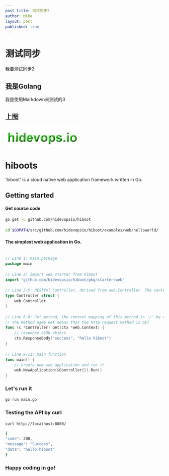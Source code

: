 ```yaml
---
post_title: 测试同步2
author: Mike
layout: post
published: true
---
```

# 测试同步

我要测试同步2

## 我是Golang

我是使用Markdown来测试的3

## 上图

![logo](images/hidevopsio-txt.png)

# hiboots

'hiboot' is a cloud native web application framework written in Go. 

## Getting started

#### Get source code

```bash
go get -u github.com/hidevopsio/hiboot

cd $GOPATH/src/github.com/hidevopsio/hiboot/examples/web/helloworld/


```

#### The simplest web application in Go.


```go

// Line 1: main package
package main

// Line 2: import web starter from hiboot
import "github.com/hidevopsio/hiboot/pkg/starter/web"

// Line 3-5: RESTful Controller, derived from web.Controller. The context mapping of this controller is '/' by default
type Controller struct {
	web.Controller
}

// Line 6-8: Get method, the context mapping of this method is '/' by default
// the Method name Get means that the http request method is GET
func (c *Controller) Get(ctx *web.Context) {
	// response JSON object
	ctx.ResponseBody("success", "hello hiboot")
}

// Line 9-11: main function
func main() {
	// create new web application and run it
	web.NewApplication(&Controller{}).Run()
}

```

### Let's run it

```bash
go run main.go
```

### Testing the API by curl

```bash
curl http://localhost:8080/
```

```bash
{
"code": 200,
"message": "Success",
"data": "hello hiboot"
}
```

### Happy coding in go!


